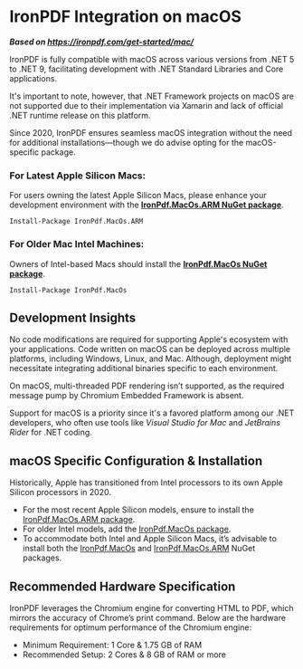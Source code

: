 # IronPDF Integration on macOS

***Based on <https://ironpdf.com/get-started/mac/>***


IronPDF is fully compatible with macOS across various versions from .NET 5 to .NET 9, facilitating development with .NET Standard Libraries and Core applications.

It's important to note, however, that .NET Framework projects on macOS are not supported due to their implementation via Xamarin and lack of official .NET runtime release on this platform.

Since 2020, IronPDF ensures seamless macOS integration without the need for additional installations—though we do advise opting for the macOS-specific package.

### For Latest Apple Silicon Macs:
For users owning the latest Apple Silicon Macs, please enhance your development environment with the **[IronPdf.MacOs.ARM NuGet package](https://www.nuget.org/packages/IronPdf.MacOs.ARM)**.

```shell
Install-Package IronPdf.MacOs.ARM
```

### For Older Mac Intel Machines:
Owners of Intel-based Macs should install the **[IronPdf.MacOs NuGet package](https://www.nuget.org/packages/IronPdf.MacOs)**.

```shell
Install-Package IronPdf.MacOs
```

## Development Insights
No code modifications are required for supporting Apple's ecosystem with your applications. Code written on macOS can be deployed across multiple platforms, including Windows, Linux, and Mac. Although, deployment might necessitate integrating additional binaries specific to each environment.

On macOS, multi-threaded PDF rendering isn’t supported, as the required message pump by Chromium Embedded Framework is absent.

Support for macOS is a priority since it's a favored platform among our .NET developers, who often use tools like *Visual Studio for Mac* and *JetBrains Rider* for .NET coding.

## macOS Specific Configuration & Installation

Historically, Apple has transitioned from Intel processors to its own Apple Silicon processors in 2020.
- For the most recent Apple Silicon models, ensure to install the [IronPdf.MacOs.ARM package](https://www.nuget.org/packages/IronPdf.MacOs.ARM).
- For older Intel models, add the [IronPdf.MacOs package](https://www.nuget.org/packages/IronPdf.MacOs).
- To accommodate both Intel and Apple Silicon Macs, it’s advisable to install both the [IronPdf.MacOs](https://www.nuget.org/packages/IronPdf.MacOs) and [IronPdf.MacOs.ARM](https://www.nuget.org/packages/IronPdf.MacOs.ARM) NuGet packages.

## Recommended Hardware Specification

IronPDF leverages the Chromium engine for converting HTML to PDF, which mirrors the accuracy of Chrome’s print command. Below are the hardware requirements for optimum performance of the Chromium engine:
- Minimum Requirement: 1 Core & 1.75 GB of RAM
- Recommended Setup: 2 Cores & 8 GB of RAM or more